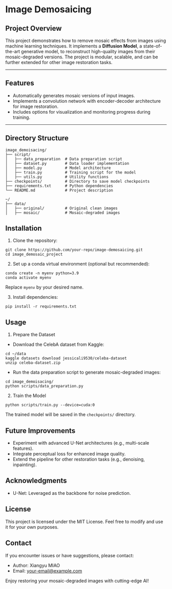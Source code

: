 # **Image Demosaicing**

## **Project Overview**
This project demonstrates how to remove mosaic effects from images using machine learning techniques. It implements a **Diffusion Model**, a state-of-the-art generative model, to reconstruct high-quality images from their mosaic-degraded versions. The project is modular, scalable, and can be further extended for other image restoration tasks.

---

## **Features**
- Automatically generates mosaic versions of input images.
- Implements a convolution network with encoder-decoder architecture for image restoration.
- Includes options for visualization and monitoring progress during training.

---

## **Directory Structure**
```plaintext
image_demoisacing/
├── script/
│   ├── data_preparation  # Data preparation script
│   ├── dataset.py        # Data loader implementation
│   ├── model.py          # Model architecture
│   ├── train.py          # Training script for the model
│   ├── utils.py          # Utility functions
├── checkpoints/          # Directory to save model checkpoints
├── requirements.txt      # Python dependencies
└── README.md             # Project description

~/
├── data/
│   ├── original/         # Original clean images
│   ├── mosaic/           # Mosaic-degraded images
```

## Installation

1.	Clone the repository:
```plaintext
git clone https://github.com/your-repo/image-demosaicing.git
cd image_demosaic_project
```
2.	Set up a conda virtual environment (optional but recommended):
```plaintext
conda create -n myenv python=3.9
conda activate myenv
```
Replace `myenv` by your desired name.

3.	Install dependencies:
```plaintext
pip install -r requirements.txt
```

## Usage
1. Prepare the Dataset
* Download the CelebA dataset from Kaggle:
```plaintext
cd ~/data
kaggle datasets download jessicali9530/celeba-dataset
unzip celeba-dataset.zip
```
* Run the data preparation script to generate mosaic-degraded images:
```plaintext
cd image_demoisacing/
python scripts/data_preparation.py
```

2. Train the Model
```plaintext
python scripts/train.py --device=cuda:0
```
The trained model will be saved in the `checkpoints/` directory.

## Future Improvements

* Experiment with advanced U-Net architectures (e.g., multi-scale features).
* Integrate perceptual loss for enhanced image quality.
* Extend the pipeline for other restoration tasks (e.g., denoising, inpainting).

## Acknowledgments

* U-Net: Leveraged as the backbone for noise prediction.

## License

This project is licensed under the MIT License. Feel free to modify and use it for your own purposes.

## Contact

If you encounter issues or have suggestions, please contact:
* Author: Xiangyu MIAO
* Email: your-email@example.com

Enjoy restoring your mosaic-degraded images with cutting-edge AI!